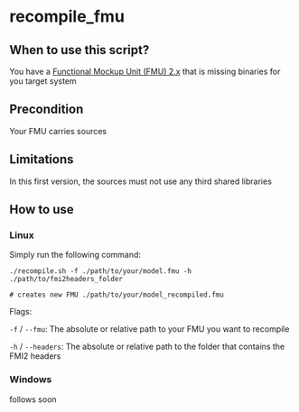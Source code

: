 # recompile_fmu

## When to use this script?

You have a [Functional Mockup Unit (FMU) 2.x](https://fmi-standard.org) that is missing binaries for you target system

## Precondition

Your FMU carries sources

## Limitations

In this first version, the sources must not use any third shared libraries

## How to use

### Linux

Simply run the following command:

```shell
./recompile.sh -f ./path/to/your/model.fmu -h ./path/to/fmi2headers_folder

# creates new FMU ./path/to/your/model_recompiled.fmu
```

Flags:


`-f` / `--fmu`: The absolute or relative path to your FMU you want to recompile

`-h` / `--headers`: The absolute or relative path to the folder that contains the FMI2 headers

### Windows

follows soon